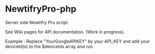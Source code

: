 NewtifryPro-php
===============

Server side Newtifry Pro script

See Wiki pages for API documentation. (Work in progress).

Example : Replace "YourGoogleAPIKEY" by your API_KEY and add your deviceId(s) to the $deviceIds array and run.